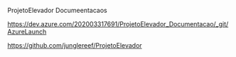 ProjetoElevador Documeentacaos

https://dev.azure.com/202003317691/ProjetoElevador_Documentacao/_git/AzureLaunch

https://github.com/junglereef/ProjetoElevador
